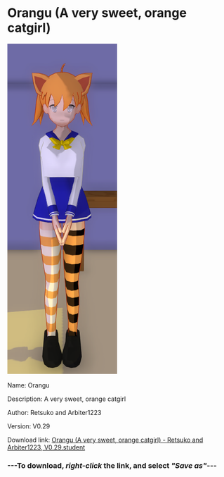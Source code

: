 # Orangu (A very sweet, orange catgirl)

<img src = "https://raw.githubusercontent.com/Arbiter1223/Daigaku-Gurashi-Custom-Students/master/Students/Files/Orangu%20(A%20very%20sweet%2C%20orange%20catgirl).png">

Name: Orangu

Description: A very sweet, orange catgirl

Author: Retsuko and Arbiter1223

Version: V0.29

Download link: <a href="https://raw.githubusercontent.com/Arbiter1223/Daigaku-Gurashi-Custom-Students/master/Students/Files/Orangu%20(A%20very%20sweet%2C%20orange%20catgirl)%20-%20Retsuko%20and%20Arbiter1223%2C%20V0.29.student">Orangu (A very sweet, orange catgirl) - Retsuko and Arbiter1223, V0.29.student</a>

### ---**To download, _right-click_ the link, and select _"Save as"_**---
